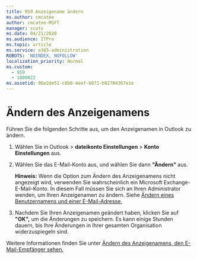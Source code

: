 ```yaml
---
title: 959 Anzeigename ändern
ms.author: cmcatee
author: cmcatee-MSFT
manager: scotv
ms.date: 04/21/2020
ms.audience: ITPro
ms.topic: article
ms.service: o365-administration
ROBOTS: 'NOINDEX, NOFOLLOW'
localization_priority: Normal
ms.custom:
  - 959
  - 1800022
ms.assetid: 96e2de51-c8b0-4eef-b071-b02784367e1e
---
```


# <a name="change-your-display-name"></a>Ändern des Anzeigenamens
  
Führen Sie die folgenden Schritte aus, um den Anzeigenamen in Outlook zu ändern.
  
1. Wählen Sie in Outlook  \> **dateikonto Einstellungen** \> **Konto Einstellungen** aus.

2. Wählen Sie das E-Mail-Konto aus, und wählen Sie dann **"Ändern"** aus.

    **Hinweis:** Wenn die Option zum Ändern des Anzeigenamens nicht angezeigt wird, verwenden Sie wahrscheinlich ein Microsoft Exchange-E-Mail-Konto. In diesem Fall müssen Sie sich an Ihren Administrator wenden, um Ihren Anzeigenamen zu ändern. Siehe [Ändern eines Benutzernamens und einer E-Mail-Adresse.](https://docs.microsoft.com/microsoft-365/admin/add-users/change-a-user-name-and-email-address)
  
3. Nachdem Sie Ihren Anzeigenamen geändert haben, klicken Sie auf **"OK",** um die Änderungen zu speichern. Es kann einige Stunden dauern, bis Ihre Änderungen in Ihrer gesamten Organisation widerzuspiegeln sind.

Weitere Informationen finden Sie unter [Ändern des Anzeigenamens, den E-Mail-Empfänger sehen.](https://support.office.com/article/2b53331a-ba2a-4803-88dc-ac9fe376c8a9.aspx)
  